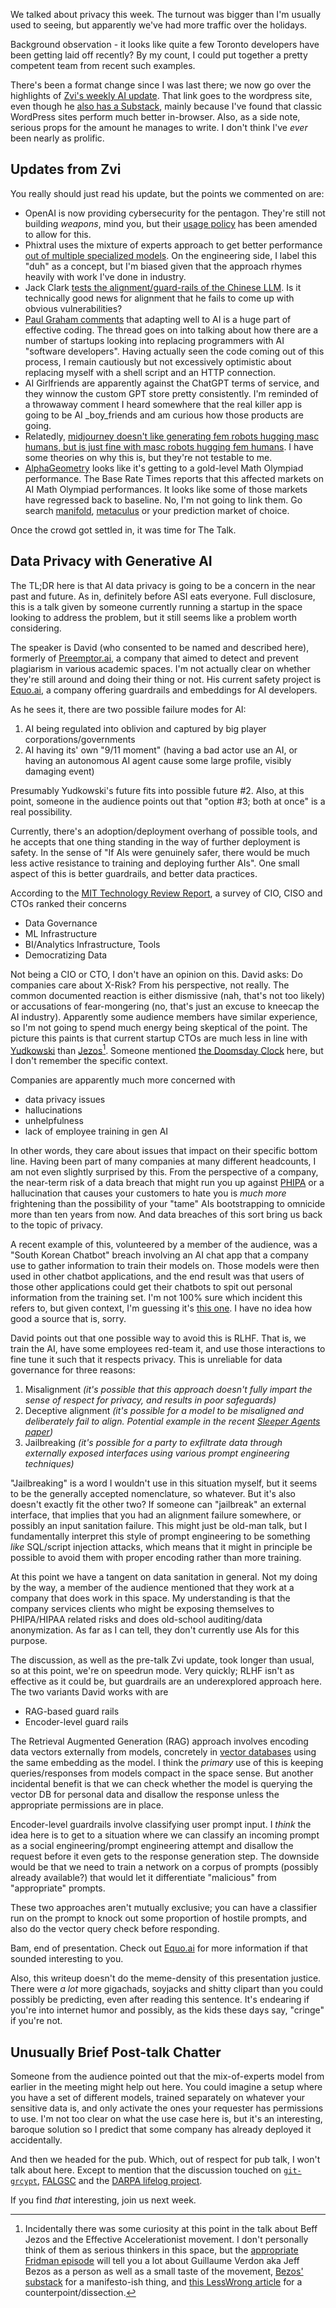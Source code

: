 We talked about privacy this week. The turnout was bigger than I'm usually used to seeing, but apparently we've had more traffic over the holidays.

Background observation - it looks like quite a few Toronto developers have been getting laid off recently? By my count, I could put together a pretty competent team from recent such examples.

There's been a format change since I was last there; we now go over the highlights of [Zvi's weekly AI update](https://thezvi.wordpress.com/2024/01/18/ai-48-exponentials-in-geometry/). That link goes to the wordpress site, even though he [also has a Substack](https://thezvi.substack.com/p/ai-48-exponentials-in-geometry), mainly because I've found that classic WordPress sites perform much better in-browser. Also, as a side note, serious props for the amount he manages to write. I don't think I've _ever_ been nearly as prolific.

## Updates from Zvi

You really should just read his update, but the points we commented on are:

- OpenAI is now providing cybersecurity for the pentagon. They're still not building _weapons_, mind you, but their [usage policy](https://openai.com/policies/usage-policies) has been amended to allow for this.
- Phixtral uses the mixture of experts approach to get better performance [out of multiple specialized models](https://huggingface.co/mlabonne/phixtral-4x2_8). On the engineering side, I label this "duh" as a concept, but I'm biased given that the approach rhymes heavily with work I've done in industry.
- Jack Clark [tests the alignment/guard-rails of the Chinese LLM](https://twitter.com/jackclarkSF/status/1746259892053389344). Is it technically good news for alignment that he fails to come up with obvious vulnerabilities?
- [Paul Graham comments](https://twitter.com/paulg/status/1746626025964875965) that adapting well to AI is a huge part of effective coding. The thread goes on into talking about how there are a number of startups looking into replacing programmers with AI "software developers". Having actually seen the code coming out of this process, I remain cautiously but not excessively optimistic about replacing myself with a shell script and an HTTP connection.
- AI Girlfriends are apparently against the ChatGPT terms of service, and they winnow the custom GPT store pretty consistently. I'm reminded of a throwaway comment I heard somewhere that the real killer app is going to be AI _boy_friends and am curious how those products are going.
- Relatedly, [midjourney doesn't like generating fem robots hugging masc humans, but is just fine with masc robots hugging fem humans](https://twitter.com/daniel_271828/status/1746466655918825508). I have some theories on why this is, but they're not testable to me.
- [AlphaGeometry](https://deepmind.google/discover/blog/alphageometry-an-olympiad-level-ai-system-for-geometry/) looks like it's getting to a gold-level Math Olympiad performance. The Base Rate Times reports that this affected markets on AI Math Olympiad performances. It looks like some of those markets have regressed back to baseline. No, I'm not going to link them. Go search [manifold](https://manifold.markets/home), [metaculus](https://www.metaculus.com/ai/) or your prediction market of choice.

Once the crowd got settled in, it was time for The Talk.

## Data Privacy with Generative AI

The TL;DR here is that AI data privacy is going to be a concern in the near past and future. As in, definitely before ASI eats everyone. Full disclosure, this is a talk given by someone currently running a startup in the space looking to address the problem, but it still seems like a problem worth considering.

The speaker is David (who consented to be named and described here), formerly of [Preemptor.ai](https://www.preemptor.ai/), a company that aimed to detect and prevent plagiarism in various academic spaces. I'm not actually clear on whether they're still around and doing their thing or not. His current safety project is [Equo.ai](https://equo.ai/), a company offering guardrails and embeddings for AI developers.

As he sees it, there are two possible failure modes for AI:

1. AI being regulated into oblivion and captured by big player corporations/governments
2. AI having its' own "9/11 moment" (having a bad actor use an AI, or having an autonomous AI agent cause some large profile, visibly damaging event)

Presumably Yudkowski's future fits into possible future #2. Also, at this point, someone in the audience points out that "option #3; both at once" is a real possibility.

Currently, there's an adoption/deployment overhang of possible tools, and he accepts that one thing standing in the way of further deployment is safety. In the sense of "If AIs were genuinely safer, there would be much less active resistance to training and deploying further AIs". One small aspect of this is better guardrails, and better data practices.

According to the [MIT Technology Review Report](https://www.technologyreview.com/2022/09/20/1059630/cio-vision-2025-bridging-the-gap-between-bi-and-ai/), a survey of CIO, CISO and CTOs ranked their concerns

- Data Governance
- ML Infrastructure
- BI/Analytics Infrastructure, Tools
- Democratizing Data

Not being a CIO or CTO, I don't have an opinion on this. David asks: Do companies care about X-Risk? From his perspective, not really. The common documented reaction is either dismissive (nah, that's not too likely) or accusations of fear-mongering (no, that's just an excuse to kneecap the AI industry). Apparently some audience members have similar experience, so I'm not going to spend much energy being skeptical of the point. The picture this paints is that current startup CTOs are much less in line with [Yudkowski](https://www.youtube.com/watch?v=AaTRHFaaPG8) than [Jezos](https://www.youtube.com/watch?v=8fEEbKJoNbU)[^incidentally-there-was-some]. Someone mentioned [the Doomsday Clock](https://thebulletin.org/doomsday-clock/) here, but I don't remember the specific context.

[^incidentally-there-was-some]: Incidentally there was some curiosity at this point in the talk about Beff Jezos and the Effective Accelerationist movement. I don't personally think of them as serious thinkers in this space, but the [appropriate Fridman episode](https://www.youtube.com/watch?v=8fEEbKJoNbU) will tell you a lot about Guillaume Verdon aka Jeff Bezos as a person as well as a small taste of the movement, [Bezos' substack](https://beff.substack.com/p/notes-on-eacc-principles-and-tenets) for a manifesto-ish thing, and [this LessWrong article](https://www.lesswrong.com/posts/2ss6gomAJdqjwdSCy/what-s-the-deal-with-effective-accelerationism-e-acc) for a counterpoint/dissection.

Companies are apparently much more concerned with

- data privacy issues
- hallucinations
- unhelpfulness
- lack of employee training in gen AI

In other words, they care about issues that impact on their specific bottom line. Having been part of many companies at many different headcounts, I am not even slightly surprised by this. From the perspective of a company, the near-term risk of a data breach that might run you up against [PHIPA](https://www.ontario.ca/laws/statute/04p03) or a hallucination that causes your customers to hate you is _much more_ frightening than the possibility of your "tame" AIs bootstrapping to omnicide more than ten years from now. And data breaches of this sort bring us back to the topic of privacy.

A recent example of this, volunteered by a member of the audience, was a "South Korean Chatbot" breach involving an AI chat app that a company use to gather information to train their models on. Those models were then used in other chatbot applications, and the end result was that users of those other applications could get their chatbots to spit out personal information from the training set. I'm not 100% sure which incident this refers to, but given context, I'm guessing it's [this one](https://en.yna.co.kr/view/AEN20210428009552315). I have no idea how good a source that is, sorry.

David points out that one possible way to avoid this is RLHF. That is, we train the AI, have some employees red-team it, and use those interactions to fine tune it such that it respects privacy. This is unreliable for data governance for three reasons:

1. Misalignment _(it's possible that this approach doesn't fully impart the sense of respect for privacy, and results in poor safeguards)_
2. Deceptive alignment _(it's possible for a model to be misaligned and deliberately fail to align. Potential example in the recent [Sleeper Agents paper](https://arxiv.org/abs/2401.05566))_
3. Jailbreaking _(it's possible for a party to exfiltrate data through externally exposed interfaces using various prompt engineering techniques)_

"Jailbreaking" is a word I wouldn't use in this situation myself, but it seems to be the generally accepted nomenclature, so whatever. But it's also doesn't exactly fit the other two? If someone can "jailbreak" an external interface, that implies that you had an alignment failure somewhere, or possibly an input sanitation failure. This might just be old-man talk, but I fundamentally interpret this style of prompt engineering to be something _like_ SQL/script injection attacks, which means that it might in principle be possible to avoid them with proper encoding rather than more training.

At this point we have a tangent on data sanitation in general. Not my doing by the way, a member of the audience mentioned that they work at a company that does work in this space. My understanding is that the company services clients who might be exposing themselves to PHIPA/HIPAA related risks and does old-school auditing/data anonymization. As far as I can tell, they don't currently use AIs for this purpose.


The discussion, as well as the pre-talk Zvi update, took longer than usual, so at this point, we're on speedrun mode. Very quickly; RLHF isn't as effective as it could be, but guardrails are an underexplored approach here. The two variants David works with are

- RAG-based guard rails
- Encoder-level guard rails

The Retrieval Augmented Generation (RAG) approach involves encoding data vectors externally from models, concretely in [vector databases](https://www.pinecone.io/learn/vector-database/) using the same embedding as the model. I think the _primary_ use of this is keeping queries/responses from models compact in the space sense. But another incidental benefit is that we can check whether the model is querying the vector DB for personal data and disallow the response unless the appropriate permissions are in place.

Encoder-level guardrails involve classifying user prompt input. I _think_ the idea here is to get to a situation where we can classify an incoming prompt as a social engineering/prompt engineering attempt and disallow the request before it even gets to the response generation step. The downside would be that we need to train a network on a corpus of prompts (possibly already available?) that would let it differentiate "malicious" from "appropriate" prompts.

These two approaches aren't mutually exclusive; you can have a classifier run on the prompt to knock out some proportion of hostile prompts, and also do the vector query check before responding.

Bam, end of presentation. Check out [Equo.ai](https://equo.ai/) for more information if that sounded interesting to you.

Also, this writeup doesn't do the meme-density of this presentation justice. There were _a lot_ more gigachads, soyjacks and shitty clipart than you could possibly be predicting, even after reading this sentence. It's endearing if you're into internet humor and possibly, as the kids these days say, "cringe" if you're not.

## Unusually Brief Post-talk Chatter

Someone from the audience pointed out that the mix-of-experts model from earlier in the meeting might help out here. You could imagine a setup where you have a set of different models, trained separately on whatever your sensitive data is, and only activate the ones your requester has permissions to use. I'm not too clear on what the use case here is, but it's an interesting, baroque solution so I predict that some company has already deployed it accidentally.

And then we headed for the pub. Which, out of respect for pub talk, I won't talk about here. Except to mention that the discussion touched on [`git-grcypt`](https://github.com/flolu/git-gcrypt), [FALGSC](https://knowyourmeme.com/memes/cultures/fully-automated-luxury-gay-space-communism) and the [DARPA lifelog project](https://web.archive.org/web/20030603173339/http://www.darpa.mil/ipto/Solicitations/PIP_03-30.html).

If you find _that_ interesting, join us next week.
